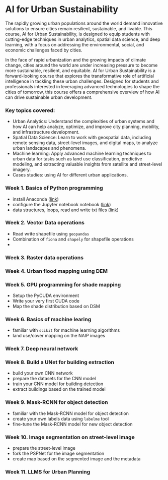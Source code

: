 # AI for Urban Sustainability
The rapidly growing urban populations around the world demand innovative solutions to ensure cities remain resilient, sustainable, and livable. This course, AI for Urban Sustainability, is designed to equip students with cutting-edge techniques in urban analytics, spatial data science, and deep learning, with a focus on addressing the environmental, social, and economic challenges faced by cities.

In the face of rapid urbanization and the growing impacts of climate change, cities around the world are under increasing pressure to become more sustainable, resilient, and equitable. AI for Urban Sustainability is a forward-looking course that explores the transformative role of artificial intelligence in tackling these urban challenges. Designed for students and professionals interested in leveraging advanced technologies to shape the cities of tomorrow, this course offers a comprehensive overview of how AI can drive sustainable urban development.

### Key topics covered:
- Urban Analytics: Understand the complexities of urban systems and how AI can help analyze, optimize, and improve city planning, mobility, and infrastructure development.
- Spatial Data Science: Learn to work with geospatial data, including remote sensing data, street-level images, and digital maps, to analyze urban landscapes and phenomena.
- Machine learning: Apply advanced machine learning techniques to urban data for tasks such as land use classification, predictive modeling, and extracting valuable insights from satellite and street-level imagery.
- Cases studies: using AI for different urban applications.


### Week 1. Basics of Python programming
- install Anaconda ([link](lab1-basics-python-spatial-programing/install-anaconda.md))
- configure the Jupyter notebook notebook ([link](lab1-basics-python-spatial-programing/jupyter-notebook.md))
- data structures, loops, read and write txt files ([link](lab1-basics-python-spatial-programing/Python-basics.ipynb))


### Week 2. Vector Data operations
- Read write shapefile using `geopandas`
- Combination of `fiona` and `shapely` for shapefile operations
- 

### Week 3. Raster data operations



### Week 4. Urban flood mapping using DEM


### Week 5. GPU programming for shade mapping
- Setup the PyCUDA environment
- Write your very first CUDA code
- Map the shade distribution based on DSM

### Week 6. Basics of machine learing
- familiar with `scikit` for machine learning algorithms
- land use/cover mapping on the NAIP images

### Week 7. Deep neural network

### Week 8. Build a UNet for building extraction
- build your own CNN network 
- prepare the datasets for the CNN model
- train your CNN model for building detection
- extract buildings based on the trained model

### Week 9. Mask-RCNN for object detection
- familiar with the Mask-RCNN model for object detection
- create your own labels data using `labelme` tool
- fine-tune the Mask-RCNN model for new object detection

### Week 10. Image segmentation on street-level image

- prepare the street-level image
- fork the PSPNet for the image segmentation
- create map based on the segmented image and the metadata

### Week 11. LLMS for Urban Planning